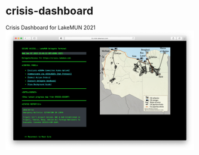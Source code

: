 # crisis-dashboard
 Crisis Dashboard for LakeMUN 2021
 ![screenshot](crisis-lakemun-screenshot.png)
